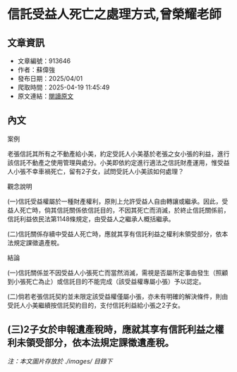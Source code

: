 # 信託受益人死亡之處理方式,曾榮耀老師

## 文章資訊
- 文章編號：913646
- 作者：蘇偉強
- 發布日期：2025/04/01
- 爬取時間：2025-04-19 11:45:49
- 原文連結：[閱讀原文](https://real-estate.get.com.tw/Columns/detail.aspx?no=913646)

## 內文
案例

老張信託其所有之不動產給小美，約定受託人小美基於老張之女小張的利益，進行該信託不動產之使用管理與處分。小美即依約定進行適法之信託財產運用，惟受益人小張不幸車禍死亡，留有2子女，試問受託人小美該如何處理？

觀念說明

(一)信託受益權屬於一種財產權利，原則上允許受益人自由轉讓或繼承。因此，受益人死亡時，倘其信託關係依信託目的，不因其死亡而消滅，於終止信託關係前，信託利益依民法第1148條規定，由受益人之繼承人概括繼承。

(二)信託關係存續中受益人死亡時，應就其享有信託利益之權利未領受部分，依本法規定課徵遺產稅。

結論

(一)信託關係並不因受益人小張死亡而當然消滅，需視是否屬所定事由發生（照顧到小張死亡為止）或信託目的不能完成（該受益權專屬小張）予以認定。

(二)倘若老張信託契約並未限定該受益權僅屬小張，亦未有明確的解決條件，則由受託人小美繼續按信託契約目的，支付信託利益給小張之2子女。

(三)2子女於申報遺產稅時，應就其享有信託利益之權利未領受部分，依本法規定課徵遺產稅。
---
*注：本文圖片存放於 ./images/ 目錄下*
